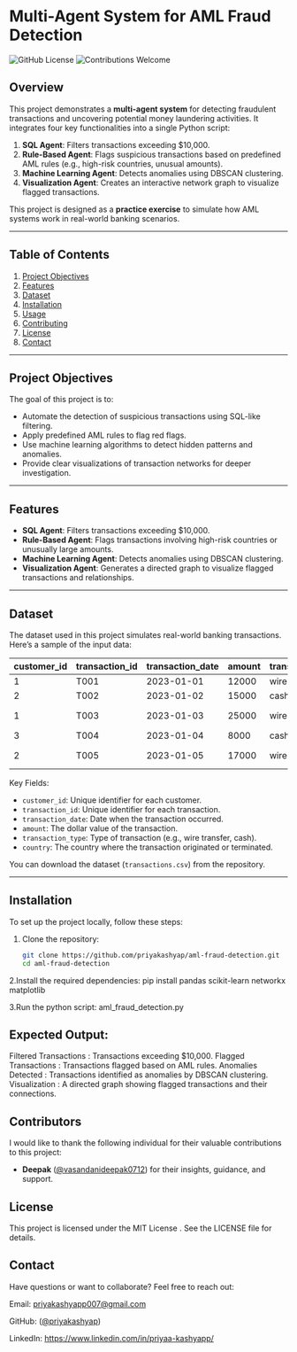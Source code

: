 # Multi-Agent System for AML Fraud Detection

![GitHub License](https://img.shields.io/badge/license-MIT-blue) ![Contributions Welcome](https://img.shields.io/badge/contributions-welcome-brightgreen)

## Overview

This project demonstrates a **multi-agent system** for detecting fraudulent transactions and uncovering potential money laundering activities. It integrates four key functionalities into a single Python script:

1. **SQL Agent**: Filters transactions exceeding $10,000.
2. **Rule-Based Agent**: Flags suspicious transactions based on predefined AML rules (e.g., high-risk countries, unusual amounts).
3. **Machine Learning Agent**: Detects anomalies using DBSCAN clustering.
4. **Visualization Agent**: Creates an interactive network graph to visualize flagged transactions.

This project is designed as a **practice exercise** to simulate how AML systems work in real-world banking scenarios.

---

## Table of Contents

1. [Project Objectives](#project-objectives)
2. [Features](#features)
3. [Dataset](#dataset)
4. [Installation](#installation)
5. [Usage](#usage)
6. [Contributing](#contributing)
7. [License](#license)
8. [Contact](#contact)

---

## Project Objectives

The goal of this project is to:
- Automate the detection of suspicious transactions using SQL-like filtering.
- Apply predefined AML rules to flag red flags.
- Use machine learning algorithms to detect hidden patterns and anomalies.
- Provide clear visualizations of transaction networks for deeper investigation.

---

## Features

- **SQL Agent**: Filters transactions exceeding $10,000.
- **Rule-Based Agent**: Flags transactions involving high-risk countries or unusually large amounts.
- **Machine Learning Agent**: Detects anomalies using DBSCAN clustering.
- **Visualization Agent**: Generates a directed graph to visualize flagged transactions and relationships.

---

## Dataset

The dataset used in this project simulates real-world banking transactions. Here’s a sample of the input data:

| customer_id | transaction_id | transaction_date | amount | transaction_type | country         |
|-------------|----------------|------------------|--------|------------------|-----------------|
| 1           | T001           | 2023-01-01       | 12000  | wire             | US              |
| 2           | T002           | 2023-01-02       | 15000  | cash             | US              |
| 1           | T003           | 2023-01-03       | 25000  | wire             | Cayman Islands  |
| 3           | T004           | 2023-01-04       | 8000   | cash             | US              |
| 2           | T005           | 2023-01-05       | 17000  | wire             | Cayman Islands  |

Key Fields:
- `customer_id`: Unique identifier for each customer.
- `transaction_id`: Unique identifier for each transaction.
- `transaction_date`: Date when the transaction occurred.
- `amount`: The dollar value of the transaction.
- `transaction_type`: Type of transaction (e.g., wire transfer, cash).
- `country`: The country where the transaction originated or terminated.

You can download the dataset (`transactions.csv`) from the repository.

---

## Installation

To set up the project locally, follow these steps:

1. Clone the repository:
   ```bash
   git clone https://github.com/priyakashyap/aml-fraud-detection.git
   cd aml-fraud-detection
   
2.Install the required dependencies:
pip install pandas scikit-learn networkx matplotlib

3.Run the python script:
aml_fraud_detection.py

## Expected Output:

Filtered Transactions : Transactions exceeding $10,000.
Flagged Transactions : Transactions flagged based on AML rules.
Anomalies Detected : Transactions identified as anomalies by DBSCAN clustering.
Visualization : A directed graph showing flagged transactions and their connections.

## Contributors

I would like to thank the following individual for their valuable contributions to this project:

- **Deepak** ([@vasandanideepak0712](https://github.com/vasandanideepak0712)) for their insights, guidance, and support.

## License

This project is licensed under the MIT License . See the LICENSE file for details.

## Contact

Have questions or want to collaborate? Feel free to reach out:

Email: priyakashyapp007@gmail.com  

GitHub: ([@priyakashyap](https://github.com/PriyaKashyapp))

LinkedIn: https://www.linkedin.com/in/priyaa-kashyapp/
 
















